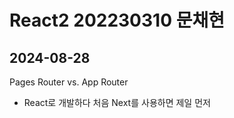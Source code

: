 # React2 202230310 문채현
## 2024-08-28
Pages Router vs. App Router
- React로 개발하다 처음 Next를 사용하면 제일 먼저 
